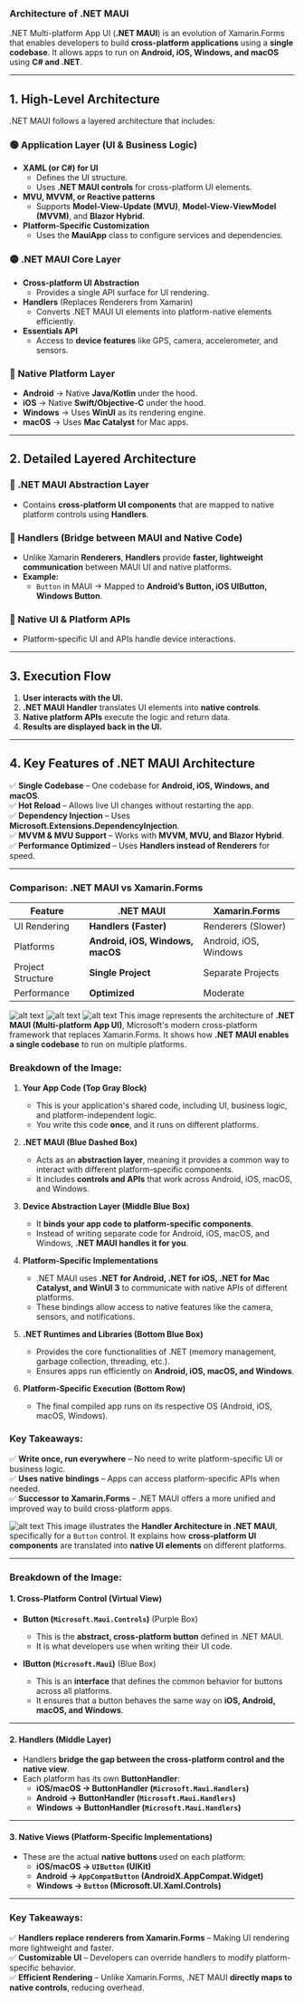 ### **Architecture of .NET MAUI**  
.NET Multi-platform App UI (**.NET MAUI**) is an evolution of Xamarin.Forms that enables developers to build **cross-platform applications** using a **single codebase**. It allows apps to run on **Android, iOS, Windows, and macOS** using **C# and .NET**.

---

## **1. High-Level Architecture**  
.NET MAUI follows a layered architecture that includes:  
### **🟢 Application Layer (UI & Business Logic)**
- **XAML (or C#) for UI**  
  - Defines the UI structure.
  - Uses **.NET MAUI controls** for cross-platform UI elements.
- **MVU, MVVM, or Reactive patterns**  
  - Supports **Model-View-Update (MVU)**, **Model-View-ViewModel (MVVM)**, and **Blazor Hybrid**.
- **Platform-Specific Customization**  
  - Uses the **MauiApp** class to configure services and dependencies.

### **🟡 .NET MAUI Core Layer**
- **Cross-platform UI Abstraction**  
  - Provides a single API surface for UI rendering.
- **Handlers** (Replaces Renderers from Xamarin)  
  - Converts .NET MAUI UI elements into platform-native elements efficiently.
- **Essentials API**  
  - Access to **device features** like GPS, camera, accelerometer, and sensors.

### **🔵 Native Platform Layer**
- **Android** → Native **Java/Kotlin** under the hood.  
- **iOS** → Native **Swift/Objective-C** under the hood.  
- **Windows** → Uses **WinUI** as its rendering engine.  
- **macOS** → Uses **Mac Catalyst** for Mac apps.  

---

## **2. Detailed Layered Architecture**
### **🔷 .NET MAUI Abstraction Layer**
- Contains **cross-platform UI components** that are mapped to native platform controls using **Handlers**.

### **🔶 Handlers (Bridge between MAUI and Native Code)**
- Unlike Xamarin **Renderers**, **Handlers** provide **faster, lightweight communication** between MAUI UI and native platforms.  
- **Example:**  
  - `Button` in MAUI → Mapped to **Android’s Button, iOS UIButton, Windows Button**.

### **🔷 Native UI & Platform APIs**
- Platform-specific UI and APIs handle device interactions.

---

## **3. Execution Flow**
1. **User interacts with the UI.**
2. **.NET MAUI Handler** translates UI elements into **native controls**.
3. **Native platform APIs** execute the logic and return data.
4. **Results are displayed back in the UI.**

---

## **4. Key Features of .NET MAUI Architecture**
✅ **Single Codebase** – One codebase for **Android, iOS, Windows, and macOS**.  
✅ **Hot Reload** – Allows live UI changes without restarting the app.  
✅ **Dependency Injection** – Uses **Microsoft.Extensions.DependencyInjection**.  
✅ **MVVM & MVU Support** – Works with **MVVM, MVU, and Blazor Hybrid**.  
✅ **Performance Optimized** – Uses **Handlers instead of Renderers** for speed.  

---

### **Comparison: .NET MAUI vs Xamarin.Forms**
| Feature | .NET MAUI | Xamarin.Forms |
|---------|----------|---------------|
| UI Rendering | **Handlers (Faster)** | Renderers (Slower) |
| Platforms | **Android, iOS, Windows, macOS** | Android, iOS, Windows |
| Project Structure | **Single Project** | Separate Projects |
| Performance | **Optimized** | Moderate |


![alt text](image.png)
![alt text](image-1.png)
![alt text](image-2.png)
This image represents the architecture of **.NET MAUI (Multi-platform App UI)**, Microsoft's modern cross-platform framework that replaces Xamarin.Forms. It shows how **.NET MAUI enables a single codebase** to run on multiple platforms.

### **Breakdown of the Image:**
1. **Your App Code (Top Gray Block)**
   - This is your application's shared code, including UI, business logic, and platform-independent logic.
   - You write this code **once**, and it runs on different platforms.

2. **.NET MAUI (Blue Dashed Box)**
   - Acts as an **abstraction layer**, meaning it provides a common way to interact with different platform-specific components.
   - It includes **controls and APIs** that work across Android, iOS, macOS, and Windows.

3. **Device Abstraction Layer (Middle Blue Box)**
   - It **binds your app code to platform-specific components**.
   - Instead of writing separate code for Android, iOS, macOS, and Windows, **.NET MAUI handles it for you**.

4. **Platform-Specific Implementations**
   - .NET MAUI uses **.NET for Android, .NET for iOS, .NET for Mac Catalyst, and WinUI 3** to communicate with native APIs of different platforms.
   - These bindings allow access to native features like the camera, sensors, and notifications.

5. **.NET Runtimes and Libraries (Bottom Blue Box)**
   - Provides the core functionalities of .NET (memory management, garbage collection, threading, etc.).
   - Ensures apps run efficiently on **Android, iOS, macOS, and Windows**.

6. **Platform-Specific Execution (Bottom Row)**
   - The final compiled app runs on its respective OS (Android, iOS, macOS, Windows).

### **Key Takeaways:**
✅ **Write once, run everywhere** – No need to write platform-specific UI or business logic.  
✅ **Uses native bindings** – Apps can access platform-specific APIs when needed.  
✅ **Successor to Xamarin.Forms** – .NET MAUI offers a more unified and improved way to build cross-platform apps.  

![alt text](image-3.png)
This image illustrates the **Handler Architecture in .NET MAUI**, specifically for a `Button` control. It explains how **cross-platform UI components** are translated into **native UI elements** on different platforms.

---

### **Breakdown of the Image:**
#### **1. Cross-Platform Control (Virtual View)**
- **Button (`Microsoft.Maui.Controls`)** (Purple Box)  
  - This is the **abstract, cross-platform button** defined in .NET MAUI.  
  - It is what developers use when writing their UI code.

- **IButton (`Microsoft.Maui`)** (Blue Box)  
  - This is an **interface** that defines the common behavior for buttons across all platforms.  
  - It ensures that a button behaves the same way on **iOS, Android, macOS, and Windows**.

---

#### **2. Handlers (Middle Layer)**
- Handlers **bridge the gap between the cross-platform control and the native view**.
- Each platform has its own **ButtonHandler**:
  - **iOS/macOS → ButtonHandler (`Microsoft.Maui.Handlers`)**
  - **Android → ButtonHandler (`Microsoft.Maui.Handlers`)**
  - **Windows → ButtonHandler (`Microsoft.Maui.Handlers`)**

---

#### **3. Native Views (Platform-Specific Implementations)**
- These are the actual **native buttons** used on each platform:
  - **iOS/macOS → `UIButton` (UIKit)**
  - **Android → `AppCompatButton` (AndroidX.AppCompat.Widget)**
  - **Windows → `Button` (Microsoft.UI.Xaml.Controls)**

---

### **Key Takeaways:**
✅ **Handlers replace renderers from Xamarin.Forms** – Making UI rendering more lightweight and faster.  
✅ **Customizable UI** – Developers can override handlers to modify platform-specific behavior.  
✅ **Efficient Rendering** – Unlike Xamarin.Forms, .NET MAUI **directly maps to native controls**, reducing overhead.  

